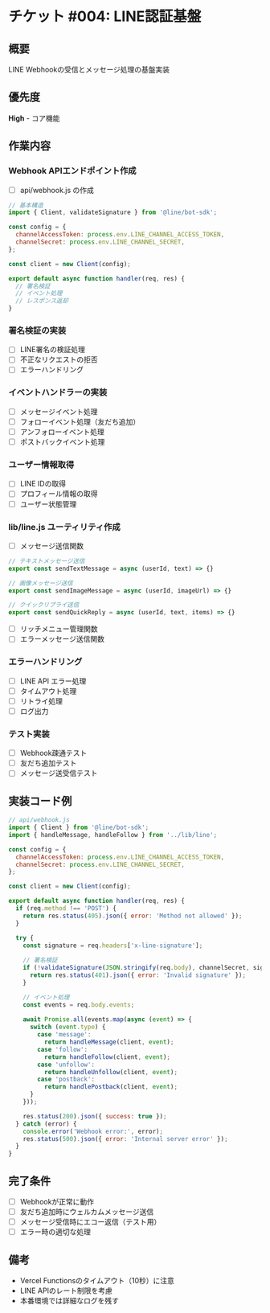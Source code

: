 # チケット #004: LINE認証基盤

## 概要
LINE Webhookの受信とメッセージ処理の基盤実装

## 優先度
**High** - コア機能

## 作業内容

### Webhook APIエンドポイント作成
- [ ] api/webhook.js の作成

```javascript
// 基本構造
import { Client, validateSignature } from '@line/bot-sdk';

const config = {
  channelAccessToken: process.env.LINE_CHANNEL_ACCESS_TOKEN,
  channelSecret: process.env.LINE_CHANNEL_SECRET,
};

const client = new Client(config);

export default async function handler(req, res) {
  // 署名検証
  // イベント処理
  // レスポンス返却
}
```

### 署名検証の実装
- [ ] LINE署名の検証処理
- [ ] 不正なリクエストの拒否
- [ ] エラーハンドリング

### イベントハンドラーの実装
- [ ] メッセージイベント処理
- [ ] フォローイベント処理（友だち追加）
- [ ] アンフォローイベント処理
- [ ] ポストバックイベント処理

### ユーザー情報取得
- [ ] LINE IDの取得
- [ ] プロフィール情報の取得
- [ ] ユーザー状態管理

### lib/line.js ユーティリティ作成
- [ ] メッセージ送信関数
```javascript
// テキストメッセージ送信
export const sendTextMessage = async (userId, text) => {}

// 画像メッセージ送信
export const sendImageMessage = async (userId, imageUrl) => {}

// クイックリプライ送信
export const sendQuickReply = async (userId, text, items) => {}
```

- [ ] リッチメニュー管理関数
- [ ] エラーメッセージ送信関数

### エラーハンドリング
- [ ] LINE API エラー処理
- [ ] タイムアウト処理
- [ ] リトライ処理
- [ ] ログ出力

### テスト実装
- [ ] Webhook疎通テスト
- [ ] 友だち追加テスト
- [ ] メッセージ送受信テスト

## 実装コード例

```javascript
// api/webhook.js
import { Client } from '@line/bot-sdk';
import { handleMessage, handleFollow } from '../lib/line';

const config = {
  channelAccessToken: process.env.LINE_CHANNEL_ACCESS_TOKEN,
  channelSecret: process.env.LINE_CHANNEL_SECRET,
};

const client = new Client(config);

export default async function handler(req, res) {
  if (req.method !== 'POST') {
    return res.status(405).json({ error: 'Method not allowed' });
  }

  try {
    const signature = req.headers['x-line-signature'];
    
    // 署名検証
    if (!validateSignature(JSON.stringify(req.body), channelSecret, signature)) {
      return res.status(401).json({ error: 'Invalid signature' });
    }

    // イベント処理
    const events = req.body.events;
    
    await Promise.all(events.map(async (event) => {
      switch (event.type) {
        case 'message':
          return handleMessage(client, event);
        case 'follow':
          return handleFollow(client, event);
        case 'unfollow':
          return handleUnfollow(client, event);
        case 'postback':
          return handlePostback(client, event);
      }
    }));

    res.status(200).json({ success: true });
  } catch (error) {
    console.error('Webhook error:', error);
    res.status(500).json({ error: 'Internal server error' });
  }
}
```

## 完了条件
- [ ] Webhookが正常に動作
- [ ] 友だち追加時にウェルカムメッセージ送信
- [ ] メッセージ受信時にエコー返信（テスト用）
- [ ] エラー時の適切な処理

## 備考
- Vercel Functionsのタイムアウト（10秒）に注意
- LINE APIのレート制限を考慮
- 本番環境では詳細なログを残す